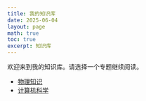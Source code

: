 ```yaml
---
title: 我的知识库
date: 2025-06-04
layout: page
math: true
toc: true
excerpt: 知识库
---
```


欢迎来到我的知识库。请选择一个专题继续阅读。

- [物理知识](/homepage-main-deploy/wiki/physics/)
- [计算机科学](/homepage-main-deploy/wiki/cs/)
